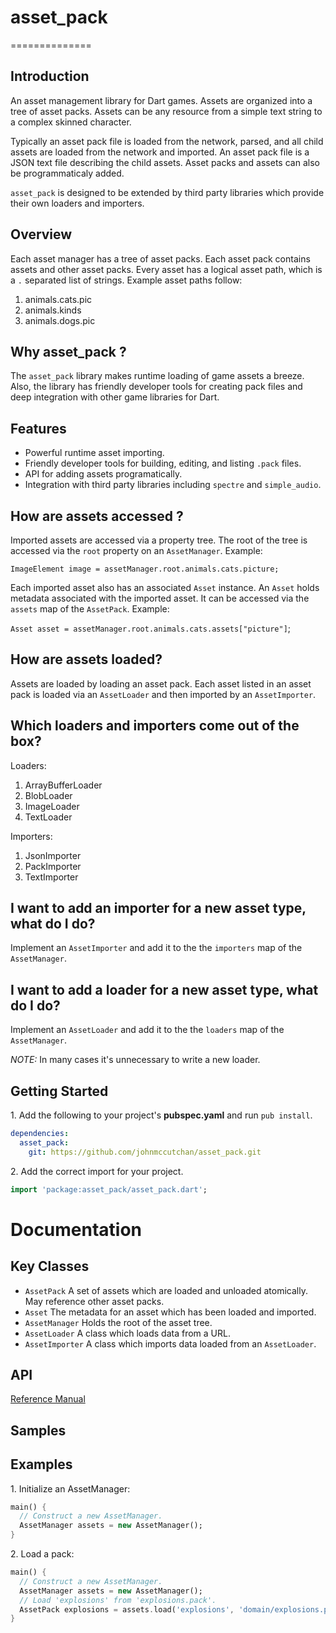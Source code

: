 # asset_pack #
==============

## Introduction ##

An asset management library for Dart games. Assets are organized into a tree
of asset packs. Assets can be any resource from a simple text string to a
complex skinned character. 

Typically an asset pack file is loaded from the network, parsed, and all child
assets are loaded from the network and imported. An asset pack file is a JSON
text file describing the child assets. Asset packs and assets can also be
programmaticaly added. 

`asset_pack` is designed to be extended by third party libraries which provide
their own loaders and importers. 

## Overview ##

Each asset manager has a tree of asset packs. Each asset pack contains
assets and other asset packs. Every asset has a logical asset path, which
is a `.` separated list of strings. Example asset paths follow:

1. animals.cats.pic
2. animals.kinds
3. animals.dogs.pic

## Why asset_pack ? ##

The `asset_pack` library makes runtime loading of game assets a breeze. Also,
the library has friendly developer tools for creating pack files and
deep integration with other game libraries for Dart.

## Features ##

* Powerful runtime asset importing.
* Friendly developer tools for building, editing, and listing `.pack` files.
* API for adding assets programatically.
* Integration with third party libraries including `spectre` and `simple_audio`.

## How are assets accessed ? ##

Imported assets are accessed via a property tree. The root of the tree is
accessed via the `root` property on an `AssetManager`. Example: 

`ImageElement image = assetManager.root.animals.cats.picture;`

Each imported asset also has an associated `Asset` instance. An `Asset` holds
metadata associated with the imported asset. It can be accessed via the
`assets` map of the `AssetPack`. Example:

`Asset asset = assetManager.root.animals.cats.assets["picture"]`;

## How are assets loaded? ##

Assets are loaded by loading an asset pack. Each asset listed in an asset pack
is loaded via an `AssetLoader` and then imported by an `AssetImporter`.

## Which loaders and importers come out of the box? ##

Loaders:
1. ArrayBufferLoader
2. BlobLoader
3. ImageLoader
4. TextLoader

Importers:
1. JsonImporter
2. PackImporter
3. TextImporter

## I want to add an importer for a new asset type, what do I do? ##

Implement an `AssetImporter` and add it to the the `importers` map of the
`AssetManager`.

## I want to add a loader for a new asset type, what do I do? ##

Implement an `AssetLoader` and add it to the the `loaders` map of the
`AssetManager`.

*NOTE:* In many cases it's unnecessary to write a new loader. 

## Getting Started ##

1\. Add the following to your project's **pubspec.yaml** and run ```pub install```.

```yaml
dependencies:
  asset_pack:
    git: https://github.com/johnmccutchan/asset_pack.git
```

2\. Add the correct import for your project. 

```dart
import 'package:asset_pack/asset_pack.dart';
```

# Documentation #

## Key Classes ##

* `AssetPack` A set of assets which are loaded and unloaded atomically. May
reference other asset packs.
* `Asset` The metadata for an asset which has been loaded and imported.
* `AssetManager` Holds the root of the asset tree.
* `AssetLoader` A class which loads data from a URL. 
* `AssetImporter` A class which imports data loaded from an `AssetLoader`.

## API ##

[Reference Manual](http://www.dartgamedevs.org/packages/assetpack/asset_pack.thml)

## Samples ##

## Examples ##

1\. Initialize an AssetManager:

```dart
main() {
  // Construct a new AssetManager.
  AssetManager assets = new AssetManager();
}
```

2\. Load a pack:

```dart
main() {
  // Construct a new AssetManager.
  AssetManager assets = new AssetManager();
  // Load 'explosions' from 'explosions.pack'.
  AssetPack explosions = assets.load('explosions', 'domain/explosions.pack');
}
```
